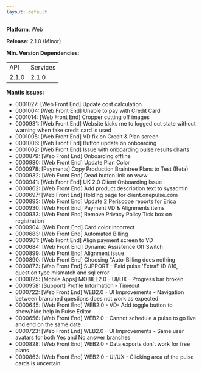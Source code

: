 ```yaml
---
layout: default
---
```


**Platform**: Web

**Release**: 2.1.0 (Minor)

**Min. Version Dependencies**:

<table>
  <tr>
    <td>API</td>
    <td>Services</td>
  </tr>
  <tr>
    <td>2.1.0</td>
    <td>2.1.0</td>
  </tr>
</table>

**Mantis issues:**
*   0001027: [Web Front End] Update cost calculation
*   0001004: [Web Front End] Unable to pay with Credit Card
*   0001014: [Web Front End] Cropper cutting off images
*   0000931: [Web Front End] Website kicks me to logged out state without warning when fake credit card is used
*   0001005: [Web Front End] VD fix on Credit & Plan screen
*   0001006: [Web Front End] Button update on onboarding
*   0001002: [Web Front End] Issue with onboarding pulse results charts
*   0000879: [Web Front End] Onboarding offline
*   0000980: [Web Front End] Update Plan Color
*   0000978: [Payments] Copy Production Braintree Plans to Test (Beta)
*   0000932: [Web Front End] Dead button link on www
*   0000941: [Web Front End] UK 2.0 Client Onboarding Issue
*   0000862: [Web Front End] Add product description text to sysadmin
*   0000697: [Web Front End] Holding page for client.onepulse.com
*   0000893: [Web Front End] Update 2 Periscope reports for Erica
*   0000930: [Web Front End] Payment VD & Alignments items
*   0000933: [Web Front End] Remove Privacy Policy Tick box on registration
*   0000904: [Web Front End] Card color incorrect
*   0000683: [Web Front End] Automated Billing
*   0000901: [Web Front End] Align payment screen to VD
*   0000684: [Web Front End] Dynamic Assistence Off Switch
*   0000899: [Web Front End] Alignment issue
*   0000890: [Web Front End] Choosing "Auto-Billing does nothing
*   0000872: [Web Front End] SUPPORT - Paid pulse 'Extra!' ID 816, question type mismatch and sql error
*   0000825: [Mobile Apps] MOBILE2.0 - UI/UX - Progress bar broken
*   0000958: [Support] Profile Information - Timeout
*   0000722: [Web Front End] WEB2.0 - UI Improvements - Navigation between branched questions does not work as expected
*   0000645: [Web Front End] WEB2.0 - VD- Add toggle button to show/hide help in Pulse Editor
*   0000656: [Web Front End] WEB2.0 - Cannot schedule a pulse to go live and end on the same date
*   0000723: [Web Front End] WEB2.0 - UI Improvements - Same user avatars for both Yes and No answer branches
*   0000828: [Web Front End] WEB2.0 - Data exports don't work for free plans
*   0000863: [Web Front End] WEB2.0 - UI/UX - Clicking area of the pulse cards is uncertain